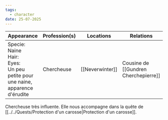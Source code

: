 ```yaml
---
tags:
  - character
date: 25-07-2025
---
```


| **Appearance**                                                                        | **Profession**(s) | **Locations**   | **Relations**                         |
| ------------------------------------------------------------------------------------- | ----------------- | --------------- | ------------------------------------- |
| Specie: Naine<br>Hair: <br>Eyes:<br>Un peu petite pour une naine, apparence d'érudite | Chercheuse        | [[Neverwinter]] | Cousine de [[Gundren Cherchepierre]]  |

Chercheuse très influente. Elle nous accompagne dans la quête de [[../../Quests/Protection d'un carosse|Protection d'un carosse]].



